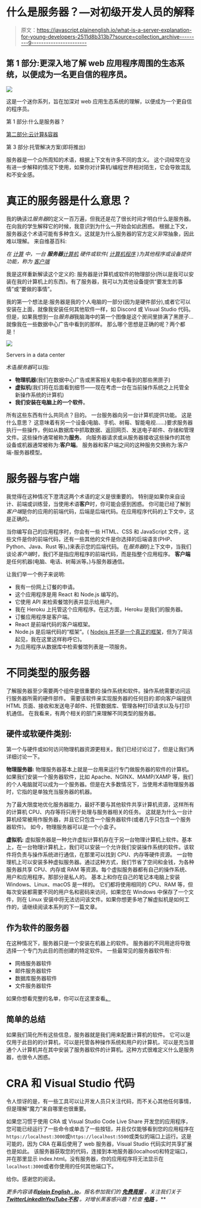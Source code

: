 # 什么是服务器？—对初级开发人员的解释

> 原文：<https://javascript.plainenglish.io/what-is-a-server-explanation-for-young-developers-2511d8b313b7?source=collection_archive---------9----------------------->

## 第 1 部分:更深入地了解 web 应用程序周围的生态系统，以便成为一名更自信的程序员。

![](img/802a9b0fe454e6f51a3abbb070039257.png)

这是一个迷你系列，旨在加深对 web 应用生态系统的理解，以便成为一个更自信的程序员。

第 1 部分:什么是服务器？

[第二部分:云计算&容器](https://medium.com/@designbygio/virtualization-containers-an-explanation-for-beginner-developers-2f0257122172)

第 3 部分:托管解决方案(即将推出)

服务器是一个众所周知的术语，根据上下文有许多不同的含义。
这个词经常在没有进一步解释的情况下使用，如果你对计算机/编程世界相对陌生，它会导致混乱和不安全感。

# 真正的服务器是什么意思？

我的确读过*服务器*的定义一百万遍，但我还是花了很长时间才明白什么是服务器。在向我的学生解释它的时候，我意识到为什么一开始会如此困惑。
根据上下文，服务器这个术语可能有多种含义。这就是为什么服务器的官方定义非常抽象，因此难以理解。
来自维基百科:

*在* [*计算*](https://en.wikipedia.org/wiki/Computing) *中，一台* ***服务器***[*计算机*](https://en.wikipedia.org/wiki/Computer) *硬件或软件(* [*计算机程序*](https://en.wikipedia.org/wiki/Computer_program) *)为其他程序或设备提供功能，称为* [*客户端*](https://en.wikipedia.org/wiki/Client_(computing))

我是这样重新解读这个定义的:
服务器是计算机或软件的物理部分(所以是我可以安装在我的计算机上的东西)。有了服务器，我可以为其他设备提供“要发生的事情”或“要做的事情”。

我的第一个想法是:服务器是我的个人电脑的一部分(因为是硬件部分),或者它可以安装在上面，就像我安装任何其他软件一样，如 Discord 或 Visual Studio 代码。
但是，如果我想到一台*服务器*我脑海中的第一个图像是这个房间里排满了黑匣子...就像我在一些数据中心广告中看到的那样。
那么哪个思想是正确的呢？两个都是！

![](img/c0a386427daaba1555c33c2a1bc64f89.png)

Servers in a data center

术语*服务器*可以指:

*   **物理机器**(我们在数据中心广告或黑客相关电影中看到的那些黑匣子)
*   **虚拟机**(我们将在后面看到细节——现在考虑一台在当前操作系统之上托管全新操作系统的计算机)
*   **我们安装在电脑上的一个软件**。

所有这些东西有什么共同点？目的。
一台服务器向另一台计算机提供功能。
这是什么意思？
这意味着有另一个设备(电脑、手机、树莓、智能电视……)要求服务器执行一些操作，例如从数据库中抓取数据、返回网页、发送电子邮件、存储和管理文件。这些操作通常被称为**服务**。
向服务器请求或从服务器接收这些操作的其他设备或机器通常被称为:**客户端**。
服务器和客户端之间的这种服务交换称为:客户端-服务器模型。

# 服务器与客户端

我觉得在这种情况下澄清这两个术语的定义是很重要的。
特别是如果你来自设计、前端或训练营，当使用术语**客户**时，你可能会感到困惑。
你可能已经了解到*客户端*是你的应用的前端代码，后端是后端代码。在应用程序代码的上下文中，这是正确的。

当你编写自己的应用程序时，你会有一些 HTML、CSS 和 JavaScript 文件，这些文件是你的前端代码，还有一些其他的文件是你选择的后端语言(PHP、Python、Java、Rust 等)。)来表示您的后端代码。
在*服务器*的上下文中，当我们谈论*客户端*时，我们不是指应用程序的前端代码，而是指整个应用程序。
**客户端**是任何机器(电脑、电话、树莓派等。)与服务器通信。

让我们举一个例子来说明:

*   我有一份网上订餐的申请。
*   这个应用程序是用 React 和 Node.js 编写的。
*   它使用 API 来检索餐馆列表并显示给用户。
*   我在 Heroku 上托管这个应用程序。在这方面，Heroku 是我们的服务器。
*   订餐应用程序是客户端。
*   React 是前端代码的客户端框架。
*   Node.js 是后端代码的“框架”。( [Nodejs 并不是一个真正的框架](https://www.effectussoftware.com/blog/node-js-a-framework/)，但为了简洁起见，我在这里这样称呼它)。
*   为应用程序从数据库中检索餐馆列表是一项服务。

# 不同类型的服务器

了解服务器至少需要两个组件是很重要的:操作系统和软件。操作系统需要访问运行服务器所需的硬件部件。
需要该软件来实现服务器的任何目的:即向客户端提供 HTML 页面、接收和发送电子邮件、托管数据库、管理各种打印请求以及与打印机通信。
在我看来，有两个相关的部门来理解不同类型的服务器。

## 硬件或软硬件类别:

第一个与硬件或如何访问物理机器资源更相关。我们已经讨论过了，但是让我们再详细讨论一下。

**物理服务器:**
物理服务器基本上就是一台用来运行专门做服务器的软件的计算机。如果我们安装一个服务器软件，比如 Apache、NGINX、MAMP/XAMP 等，我们的个人电脑就可以成为一个服务器。但是在大多数情况下，当使用术语物理服务器时，它指的是单独充当服务器的机器。

为了最大限度地优化服务器能力，最好不要与其他软件共享计算机资源，这样所有的计算机 CPU、内存等将只用于处理与服务器相关的任务。
这就是为什么一台计算机经常被用作服务器，并且它只包含一个服务器软件(或者几乎只包含一个服务器软件)。
如今，物理服务器可以是一个小盒子。

**虚拟机:**
虚拟服务器是一种允许虚拟计算机存在于另一台物理计算机上软件。基本上，在一台物理计算机上，我们可以安装一个允许我们安装操作系统的软件。该软件将负责与操作系统进行通信，在那里可以找到 CPU、内存等硬件资源。
一台物理机上可以安装多种虚拟服务器。通过这种方式，我们节省了空间和金钱，为各种服务器共享 CPU、内存或 RAM 等资源。每个虚拟服务器都有自己的操作系统、用户和应用程序。那部分是私人的。
基本上和你在自己的笔记本电脑上安装 Windows、Linux、macOS 是一样的。
它们都将使用相同的 CPU、RAM 等，但每次安装都需要不同的用户名和密码来访问，如果您在 Windows 中保存了一个文件，则在 Linux 安装中将无法访问该文件。如果你想更多地了解虚拟机是如何工作的，请继续阅读本系列的下一篇文章。

## 作为软件的服务器

在这种情况下，服务器只是一个安装在机器上的软件。
服务器的不同用途将导致选择一个专门为此目的而创建的特定软件。
一些最常见的服务器软件有:

*   网络服务器软件
*   邮件服务器软件
*   数据库服务器软件
*   文件服务器软件

如果你想看完整的名单，你可以在这里查看[。](https://www.networkstraining.com/different-types-of-servers/)

## 简单的总结

如果我们简化所有这些信息，服务器就是我们用来配置计算机的软件。
它可以是仅用于此目的的计算机，可以是托管各种操作系统和用户的计算机，可以是充当普通个人计算机并在其中安装了服务器软件的计算机。这种方式很难定义什么是服务器，也很令人困惑。

# CRA 和 Visual Studio 代码

令人惊讶的是，有一些工具可以让开发人员只关注代码，而不关心其他任何事情，但是理解“魔力”来自哪里也很重要。

如果您习惯于使用 CRA 或 Visual Studio Code Live Share 开发您的应用程序，您可能已经运行了一些命令或单击了一些按钮，并且仅仅能够看到您的应用程序在`https://localhost:3000`或`https://localhost:5500`或类似的端口上运行。这是可能的，因为 CRA 在幕后使用了 web 服务器，Visual Studio 代码实时共享扩展也是如此。
该服务器获取您的代码，连接到本地服务器(localhost)和特定端口，并在那里显示 index.html。没有服务器，你的应用程序将无法显示在`localhost:3000`或者你使用的任何其他端口下。

给你。感谢您的阅读。

*更多内容请看*[***plain English . io***](https://plainenglish.io/)*。报名参加我们的* [***免费周报***](http://newsletter.plainenglish.io/) *。关注我们关于*[***Twitter***](https://twitter.com/inPlainEngHQ)[***LinkedIn***](https://www.linkedin.com/company/inplainenglish/)*[***YouTube***](https://www.youtube.com/channel/UCtipWUghju290NWcn8jhyAw)*[***不和***](https://discord.gg/GtDtUAvyhW) *。对增长黑客感兴趣？检查* [***电路***](https://circuit.ooo/) *。***